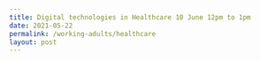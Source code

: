 ```yaml
---
title: Digital technologies in Healthcare 10 June 12pm to 1pm
date: 2021-05-22
permalink: /working-adults/healthcare
layout: post
---
```



